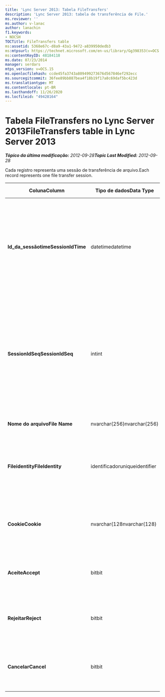 ```yaml
---
title: 'Lync Server 2013: Tabela FileTransfers'
description: 'Lync Server 2013: tabela de transferência de File.'
ms.reviewer: ''
ms.author: v-lanac
author: lanachin
f1.keywords:
- NOCSH
TOCTitle: FileTransfers table
ms:assetid: 5368e67c-d8a9-43a1-9472-a839950dedb3
ms:mtpsurl: https://technet.microsoft.com/en-us/library/Gg398353(v=OCS.15)
ms:contentKeyID: 48184118
ms.date: 07/23/2014
manager: serdars
mtps_version: v=OCS.15
ms.openlocfilehash: ccde45fa3743a809499273676d567846ef292ecc
ms.sourcegitcommit: 36fee89bb887bea4f18b19f17a8c69daf5bc423d
ms.translationtype: MT
ms.contentlocale: pt-BR
ms.lasthandoff: 11/26/2020
ms.locfileid: "49428164"
---
```

# <a name="filetransfers-table-in-lync-server-2013"></a><span data-ttu-id="d048f-103">Tabela FileTransfers no Lync Server 2013</span><span class="sxs-lookup"><span data-stu-id="d048f-103">FileTransfers table in Lync Server 2013</span></span>

<div data-xmlns="http://www.w3.org/1999/xhtml">

<div class="topic" data-xmlns="http://www.w3.org/1999/xhtml" data-msxsl="urn:schemas-microsoft-com:xslt" data-cs="https://msdn.microsoft.com/">

<div data-asp="https://msdn2.microsoft.com/asp">



</div>

<div id="mainSection">

<div id="mainBody"><span data-ttu-id="d048f-104">

<span> </span></span><span class="sxs-lookup"><span data-stu-id="d048f-104">

<span> </span></span></span>

<span data-ttu-id="d048f-105">_**Tópico da última modificação:** 2012-09-28_</span><span class="sxs-lookup"><span data-stu-id="d048f-105">_**Topic Last Modified:** 2012-09-28_</span></span>

<span data-ttu-id="d048f-106">Cada registro representa uma sessão de transferência de arquivo.</span><span class="sxs-lookup"><span data-stu-id="d048f-106">Each record represents one file transfer session.</span></span>


<table>
<colgroup>
<col style="width: 25%" />
<col style="width: 25%" />
<col style="width: 25%" />
<col style="width: 25%" />
</colgroup>
<thead>
<tr class="header">
<th><span data-ttu-id="d048f-107">Coluna</span><span class="sxs-lookup"><span data-stu-id="d048f-107">Column</span></span></th>
<th><span data-ttu-id="d048f-108">Tipo de dados</span><span class="sxs-lookup"><span data-stu-id="d048f-108">Data Type</span></span></th>
<th><span data-ttu-id="d048f-109">Chave/índice</span><span class="sxs-lookup"><span data-stu-id="d048f-109">Key/Index</span></span></th>
<th><span data-ttu-id="d048f-110">Detalhes</span><span class="sxs-lookup"><span data-stu-id="d048f-110">Details</span></span></th>
</tr>
</thead>
<tbody>
<tr class="odd">
<td><p><span data-ttu-id="d048f-111"><strong>Id_da_sessãotime</strong></span><span class="sxs-lookup"><span data-stu-id="d048f-111"><strong>SessionIdTime</strong></span></span></p></td>
<td><p><span data-ttu-id="d048f-112">datetime</span><span class="sxs-lookup"><span data-stu-id="d048f-112">datetime</span></span></p></td>
<td><p><span data-ttu-id="d048f-113">Primário, estrangeiro</span><span class="sxs-lookup"><span data-stu-id="d048f-113">Primary, Foreign</span></span></p></td>
<td><p><span data-ttu-id="d048f-114">Tempo de solicitação de sessão.</span><span class="sxs-lookup"><span data-stu-id="d048f-114">Time of session request.</span></span> <span data-ttu-id="d048f-115">Usado em conjunto com o <strong>SessionIdSeq</strong> para identificar exclusivamente uma sessão.</span><span class="sxs-lookup"><span data-stu-id="d048f-115">Used in conjunction with <strong>SessionIdSeq</strong> to uniquely identify a session.</span></span> <span data-ttu-id="d048f-116">Consulte a <a href="lync-server-2013-dialogs-table.md">tabela de diálogos no Lync Server 2013</a> para obter mais informações.</span><span class="sxs-lookup"><span data-stu-id="d048f-116">See the <a href="lync-server-2013-dialogs-table.md">Dialogs table in Lync Server 2013</a> for more information.</span></span></p></td>
</tr>
<tr class="even">
<td><p><span data-ttu-id="d048f-117"><strong>SessionIdSeq</strong></span><span class="sxs-lookup"><span data-stu-id="d048f-117"><strong>SessionIdSeq</strong></span></span></p></td>
<td><p><span data-ttu-id="d048f-118">int</span><span class="sxs-lookup"><span data-stu-id="d048f-118">int</span></span></p></td>
<td><p><span data-ttu-id="d048f-119">Primário, estrangeiro</span><span class="sxs-lookup"><span data-stu-id="d048f-119">Primary, Foreign</span></span></p></td>
<td><p><span data-ttu-id="d048f-120">Número de identificação para identificar a sessão.</span><span class="sxs-lookup"><span data-stu-id="d048f-120">ID number to identify the session.</span></span> <span data-ttu-id="d048f-121">Usado em conjunto com a <strong>identificação_da_sessãotime</strong> para identificar exclusivamente uma sessão.</span><span class="sxs-lookup"><span data-stu-id="d048f-121">Used in conjunction with <strong>SessionIdTime</strong> to uniquely identify a session.</span></span> <span data-ttu-id="d048f-122">Consulte a <a href="lync-server-2013-dialogs-table.md">tabela de diálogos no Lync Server 2013</a> para obter mais informações.</span><span class="sxs-lookup"><span data-stu-id="d048f-122">See the <a href="lync-server-2013-dialogs-table.md">Dialogs table in Lync Server 2013</a> for more information.</span></span></p></td>
</tr>
<tr class="odd">
<td><p><span data-ttu-id="d048f-123"><strong>Nome do arquivo</strong></span><span class="sxs-lookup"><span data-stu-id="d048f-123"><strong>File Name</strong></span></span></p></td>
<td><p><span data-ttu-id="d048f-124">nvarchar(256)</span><span class="sxs-lookup"><span data-stu-id="d048f-124">nvarchar(256)</span></span></p></td>
<td></td>
<td><p><span data-ttu-id="d048f-125">Nome do arquivo.</span><span class="sxs-lookup"><span data-stu-id="d048f-125">Name of the file.</span></span></p></td>
</tr>
<tr class="even">
<td><p><span data-ttu-id="d048f-126"><strong>Fileidentity</strong></span><span class="sxs-lookup"><span data-stu-id="d048f-126"><strong>FileIdentity</strong></span></span></p></td>
<td><p><span data-ttu-id="d048f-127">identificador</span><span class="sxs-lookup"><span data-stu-id="d048f-127">uniqueidentifier</span></span></p></td>
<td></td>
<td><p><span data-ttu-id="d048f-128">Identificador exclusivo para distinguir entre as transferências de arquivo que envolvem o mesmo nome de arquivo.</span><span class="sxs-lookup"><span data-stu-id="d048f-128">Unique identifier to distinguish between file transfers involving the same file name.</span></span></p></td>
</tr>
<tr class="odd">
<td><p><span data-ttu-id="d048f-129"><strong>Cookie</strong></span><span class="sxs-lookup"><span data-stu-id="d048f-129"><strong>Cookie</strong></span></span></p></td>
<td><p><span data-ttu-id="d048f-130">nvarchar(128</span><span class="sxs-lookup"><span data-stu-id="d048f-130">nvarchar(128)</span></span></p></td>
<td><p><span data-ttu-id="d048f-131">Primária</span><span class="sxs-lookup"><span data-stu-id="d048f-131">Primary</span></span></p></td>
<td><p><span data-ttu-id="d048f-132">Usado para identificar todas as mensagens de acompanhamento como associadas a esta.</span><span class="sxs-lookup"><span data-stu-id="d048f-132">Used to identify every follow-up message as being associated with this one.</span></span></p></td>
</tr>
<tr class="even">
<td><p><span data-ttu-id="d048f-133"><strong>Aceite</strong></span><span class="sxs-lookup"><span data-stu-id="d048f-133"><strong>Accept</strong></span></span></p></td>
<td><p><span data-ttu-id="d048f-134">bit</span><span class="sxs-lookup"><span data-stu-id="d048f-134">bit</span></span></p></td>
<td></td>
<td><p><span data-ttu-id="d048f-135">Pode ser TRUE ou NULL.</span><span class="sxs-lookup"><span data-stu-id="d048f-135">Can be TRUE or NULL.</span></span> <span data-ttu-id="d048f-136">Se verdadeiro, rejeitar e cancelar será nulo.</span><span class="sxs-lookup"><span data-stu-id="d048f-136">If TRUE, then Reject and Cancel will be NULL.</span></span></p></td>
</tr>
<tr class="odd">
<td><p><span data-ttu-id="d048f-137"><strong>Rejeitar</strong></span><span class="sxs-lookup"><span data-stu-id="d048f-137"><strong>Reject</strong></span></span></p></td>
<td><p><span data-ttu-id="d048f-138">bit</span><span class="sxs-lookup"><span data-stu-id="d048f-138">bit</span></span></p></td>
<td></td>
<td><p><span data-ttu-id="d048f-139">Pode ser TRUE ou NULL.</span><span class="sxs-lookup"><span data-stu-id="d048f-139">Can be TRUE or NULL.</span></span> <span data-ttu-id="d048f-140">Se verdadeiro, aceitar e cancelar será nulo.</span><span class="sxs-lookup"><span data-stu-id="d048f-140">If TRUE, then Accept and Cancel will be NULL.</span></span></p></td>
</tr>
<tr class="even">
<td><p><span data-ttu-id="d048f-141"><strong>Cancelar</strong></span><span class="sxs-lookup"><span data-stu-id="d048f-141"><strong>Cancel</strong></span></span></p></td>
<td><p><span data-ttu-id="d048f-142">bit</span><span class="sxs-lookup"><span data-stu-id="d048f-142">bit</span></span></p></td>
<td></td>
<td><p><span data-ttu-id="d048f-143">Pode ser TRUE ou NULL.</span><span class="sxs-lookup"><span data-stu-id="d048f-143">Can be TRUE or NULL.</span></span> <span data-ttu-id="d048f-144">Se verdadeiro, aceitar e rejeitar será nulo.</span><span class="sxs-lookup"><span data-stu-id="d048f-144">If TRUE, then Accept and Reject will be NULL.</span></span></p></td>
</tr>
</tbody>
</table><span data-ttu-id="d048f-145">


</div>

<span> </span>

</div>

</div>

</span><span class="sxs-lookup"><span data-stu-id="d048f-145">


</div>

<span> </span>

</div>

</div>

</span></span></div>

